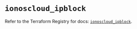 # `ionoscloud_ipblock`

Refer to the Terraform Registry for docs: [`ionoscloud_ipblock`](https://registry.terraform.io/providers/ionos-cloud/ionoscloud/6.5.9/docs/resources/ipblock).
